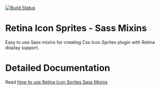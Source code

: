 [ ![Build Status](https://travis-ci.org/themestent/retina-icon-sprites.png?branch=master) ](https://travis-ci.org/themestent/retina-icon-sprites "Build Status of Retina Icons Sprite Sass Mixins Repository")

Retina Icon Sprites - Sass Mixins
===================

Easy to use Sass mixins for creating Css Icon Sprites plugin with Retina display support.

Detailed Documentation
===================
Read [ How to use Retina Icon Sprites Sass Mixins ](http://themestent.github.io/retina-icon-sprites/)
